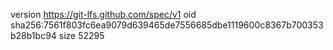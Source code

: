 version https://git-lfs.github.com/spec/v1
oid sha256:7561f803fc6ea9079d639465de7556685dbe1119600c8367b700353b28b1bc94
size 52295
